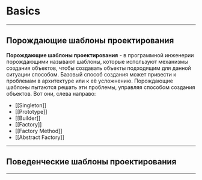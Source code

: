 # Basics
****
## **Порождающие шаблоны проектирования**
**Порождающие шаблоны проектирования** - в программной инженерии порождающими называют шаблоны, которые используют механизмы создания объектов, чтобы создавать объекты подходящим для данной ситуации способом. Базовый способ создания может привести к проблемам в архитектуре или к её усложнению. Порождающие шаблоны пытаются решать эти проблемы, управляя способом создания объектов.
Вот они, слева направо:
- [[Singleton]]
- [[Prototype]]
- [[Builder]]
- [[Factory]]
- [[Factory Method]]
- [[Abstract Factory]]
***
## **Поведенческие шаблоны проектирования**

***
